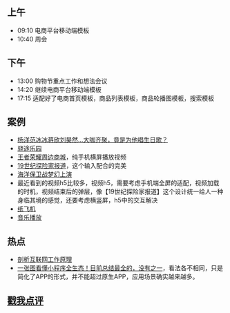 ## 上午
* 09:10 电商平台移动端模板
* 10:40 周会
## 下午
* 13:00 购物节重点工作和想法会议
* 14:20 继续电商平台移动端模板
* 17:15 适配好了电商首页模板，商品列表模板，商品轮播图模板，搜索模板
## 案例
* [杨洋范冰冰蒋欣刘昊然…大咖齐聚，竟是为他唱生日歌？](http://yhd.180shanghai.cn/index.php)
* [骁途乐园](https://open.weixin.qq.com/connect/oauth2/authorize?appid=wx9cdd26f2a0f2eb4c&redirect_uri=http%3a%2f%2fwx.e2capp.com%2fcallback%3fredirect_url%3dhttp%253a%252f%252fxtly.ser1.lingmu001.com%252fclient%252fhome%252findex.aspx%253fshare_openid%253doLaWUwRMEsyuW91KtR401avHLwHs%26share_openid%3doLaWUwRMEsyuW91KtR401avHLwHs&response_type=code&scope=snsapi_userinfo&state=xtly.suzuki#wechat_redirect)
* [王者荣耀周边商城](https://pvp.qq.com/cp/a20170703zb/index.html?ADTAG=tgi.wx.share.message)，纯手机横屏播放视频
* [19世纪探险家报道](http://campaign.longines.com/185anniversary/html/)，这个输入配合的完美
* [海洋保卫战梦幻上演](http://go.163.com/2017/0703/chimelong-wap/)
* 最近看到的视频h5比较多，视频h5，需要考虑手机端全屏的适配，视频加载的时机，视频结束后的弹层，像【19世纪探险家报道】这个设计统一给人一种身临其境的感觉，还要考虑横竖屏，h5中的交互解决
* [纸飞机](https://paperplanes.world/)
* [音乐播放](http://analysis.4sceners.de/#!/)
## 热点
* [剖析互联网工作原理](http://geek.csdn.net/news/detail/210126)
* [一张图看懂小程序全生态！目前总结最全的，没有之一](http://geek.csdn.net/news/detail/209387)，看法各不相同，只是简化了APP的形式，并不能超过原生APP，应用场景确实越来越多。
## [戳我点评](https://github.com/chinachenhuakang/work-detail/issues/4)
